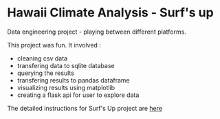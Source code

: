 # Hawaii Climate Analysis - Surf's up
Data engineering project - playing between different platforms.


This project was fun. It involved :
- cleaning csv data
- transfering data to sqlite database
- querying the results
- transfering results to pandas dataframe
- visualizing results using matplotlib
- creating a flask api for user to explore data

The detailed instructions for Surf's Up project are <a href="https://docs.google.com/document/d/1c8w5U6lZGyzBga7q50YC3nROAvDz8blxIOOepMTiUxo/edit#" target="_blank">here</a> 
<!-- [here](https://docs.google.com/document/d/1c8w5U6lZGyzBga7q50YC3nROAvDz8blxIOOepMTiUxo/edit#) -->

